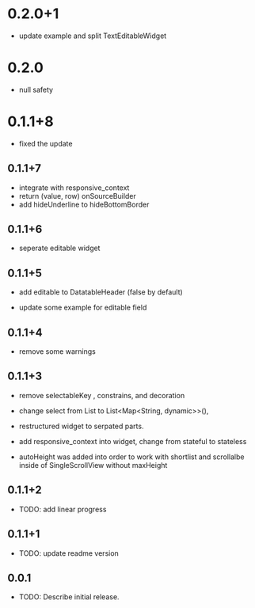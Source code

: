 # 0.2.0+1

* update example and split TextEditableWidget

# 0.2.0

* null safety

# 0.1.1+8

* fixed the update

## 0.1.1+7

* integrate with responsive_context
* return (value, row) onSourceBuilder
* add hideUnderline to hideBottomBorder

## 0.1.1+6

* seperate editable widget

## 0.1.1+5

* add editable to DatatableHeader (false by default)

* update some example for editable field

## 0.1.1+4

* remove some warnings

## 0.1.1+3

* remove selectableKey , constrains, and decoration

* change select from List<int> to List<Map<String, dynamic>>(),

* restructured widget to serpated parts.

* add responsive_context into widget, change from stateful to stateless

* autoHeight was added into order to work with shortlist and scrollalbe inside of SingleScrollView without maxHeight

## 0.1.1+2

* TODO: add linear progress

## 0.1.1+1

* TODO: update readme version

## 0.0.1

* TODO: Describe initial release.
